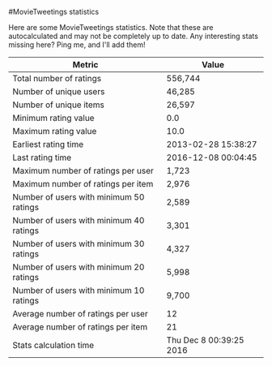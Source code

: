 #MovieTweetings statistics

Here are some MovieTweetings statistics. Note that these are autocalculated and may not be completely up to date. Any interesting stats missing here? Ping me, and I'll add them!

Metric | Value
--- | ---
Total number of ratings                 | 556,744
Number of unique users                  | 46,285
Number of unique items                  | 26,597
Minimum rating value                    | 0.0
Maximum rating value                    | 10.0
Earliest rating time                    | 2013-02-28 15:38:27
Last rating time                        | 2016-12-08 00:04:45
Maximum number of ratings per user      | 1,723
Maximum number of ratings per item      | 2,976
Number of users with minimum 50 ratings | 2,589
Number of users with minimum 40 ratings | 3,301
Number of users with minimum 30 ratings | 4,327
Number of users with minimum 20 ratings | 5,998
Number of users with minimum 10 ratings | 9,700
Average number of ratings per user      | 12
Average number of ratings per item      | 21
Stats calculation time                  | Thu Dec  8 00:39:25 2016

